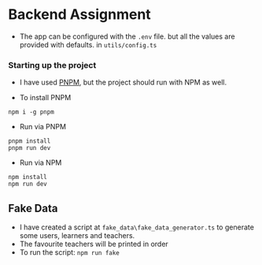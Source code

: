 # Backend Assignment


- The app can be configured with the `.env` file. but all the values are provided with defaults. in `utils/config.ts`


### Starting up the project

- I have used [PNPM](https://pnpm.io/), but the project should run with NPM as well.

- To install PNPM

```shell
npm i -g pnpm
```

- Run via PNPM

```shell
pnpm install
pnpm run dev
```

- Run via NPM

```shell
npm install
npm run dev
```

## Fake Data

- I have created a script at `fake_data\fake_data_generator.ts` to generate some users, learners and teachers.
- The favourite teachers will be printed in order
- To run the script: `npm run fake`